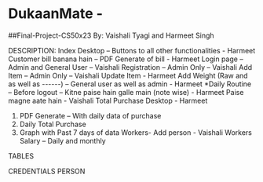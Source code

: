 # DukaanMate - 
##Final-Project-CS50x23
By: Vaishali Tyagi and Harmeet Singh

DESCRIPTION:
Index Desktop – Buttons to all other functionalities - Harmeet
Customer bill banana hain – PDF Generate of bill - Harmeet
Login page – Admin and General User – Vaishali 
Registration – Admin Only – Vaishali 
Add Item – Admin Only – Vaishali 
Update Item - Harmeet
Add Weight (Raw and as well as ------) – General user as well as admin - Harmeet
*Daily Routine – Before logout – Kitne paise hain galle main (note wise) - Harmeet
Paise magne aate hain - Vaishali
Total Purchase Desktop - Harmeet
1.	PDF Generate – With daily data of purchase
2.	Daily Total Purchase
3.	Graph with Past 7 days of data
Workers- Add person - Vaishali
Workers Salary – Daily and monthly 











TABLES 

CREDENTIALS
PERSON

